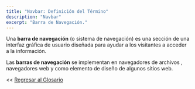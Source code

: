 ```yaml
---
title: "Navbar: Definición del Término"
description: "Navbar"
excerpt: "Barra de Navegación."
---
```


Una **barra de navegación** (o sistema de navegación) es una sección de una interfaz gráfica de usuario diseñada para ayudar a los visitantes a acceder a la información.

Las **barras de navegación** se implementan en navegadores de archivos , navegadores web y como elemento de diseño de algunos sitios web.

<< [Regresar al Glosario](https://ciberninjas.com/glosario/)
